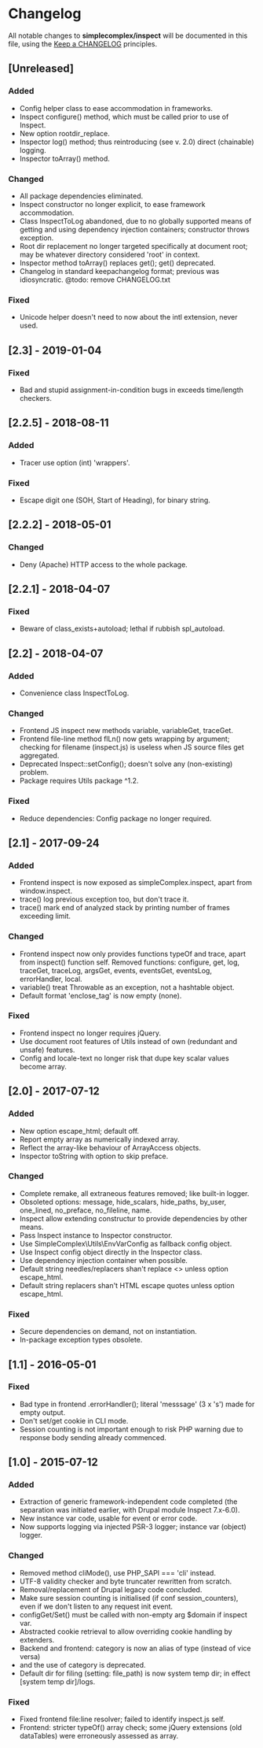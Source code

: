# Changelog

All notable changes to **simplecomplex/inspect** will be documented in this file,
using the [Keep a CHANGELOG](https://keepachangelog.com/) principles.


## [Unreleased]

### Added
* Config helper class to ease accommodation in frameworks.
* Inspect configure() method, which must be called prior to use of Inspect.
* New option rootdir_replace.
* Inspector log() method; thus reintroducing (see v. 2.0) direct (chainable)
logging.
* Inspector toArray() method.

### Changed
* All package dependencies eliminated.
* Inspect constructor no longer explicit, to ease framework accommodation.
* Class InspectToLog abandoned, due to no globally supported means of getting
and using dependency injection containers; constructor throws exception.
* Root dir replacement no longer targeted specifically at document root;
may be whatever directory considered 'root' in context.
* Inspector method toArray() replaces get(); get() deprecated.
* Changelog in standard keepachangelog format; previous was idiosyncratic. @todo: remove CHANGELOG.txt

### Fixed
* Unicode helper doesn't need to now about the intl extension, never used.


## [2.3] - 2019-01-04

### Fixed
* Bad and stupid assignment-in-condition bugs in exceeds time/length checkers.


## [2.2.5] - 2018-08-11

### Added
* Tracer use option (int) 'wrappers'.

### Fixed
* Escape digit one (SOH, Start of Heading), for binary string.


## [2.2.2] - 2018-05-01

### Changed
* Deny (Apache) HTTP access to the whole package.


## [2.2.1] - 2018-04-07

### Fixed
* Beware of class_exists+autoload; lethal if rubbish spl_autoload.


## [2.2] - 2018-04-07

### Added
* Convenience class InspectToLog.

### Changed
* Frontend JS inspect new methods variable, variableGet, traceGet.
* Frontend file-line method flLn() now gets wrapping by argument; checking for
filename (inspect.js) is useless when JS source files get aggregated.
* Deprecated Inspect::setConfig(); doesn't solve any (non-existing) problem.
* Package requires Utils package ^1.2.

### Fixed
* Reduce dependencies: Config package no longer required.


## [2.1] - 2017-09-24

### Added
* Frontend inspect is now exposed as simpleComplex.inspect,
apart from window.inspect.
* trace() log previous exception too, but don't trace it.
* trace() mark end of analyzed stack by printing number of frames
exceeding limit.

### Changed
* Frontend inspect now only provides functions typeOf and trace,
apart from inspect() function self.
Removed functions: configure, get, log, traceGet, traceLog,
argsGet, events, eventsGet, eventsLog, errorHandler, local.
* variable() treat Throwable as an exception, not a hashtable object.
* Default format 'enclose_tag' is now empty (none).

### Fixed
* Frontend inspect no longer requires jQuery.
* Use document root features of Utils instead of own (redundant and unsafe)
features.
* Config and locale-text no longer risk that dupe key scalar values become
array.


## [2.0] - 2017-07-12

### Added
* New option escape_html; default off.
* Report empty array as numerically indexed array.
* Reflect the array-like behaviour of ArrayAccess objects.
* Inspector toString with option to skip preface.

### Changed
* Complete remake, all extraneous features removed; like built-in logger.
* Obsoleted options: message, hide_scalars, hide_paths, by_user, one_lined,
no_preface, no_fileline, name.
* Inspect allow extending constructur to provide dependencies by other means.
* Pass Inspect instance to Inspector constructor.
* Use SimpleComplex\Utils\EnvVarConfig as fallback config object.
* Use Inspect config object directly in the Inspector class.
* Use dependency injection container when possible.
* Default string needles/replacers shan't replace <> unless option escape_html.
* Default string replacers shan't HTML escape quotes unless option escape_html.

### Fixed
* Secure dependencies on demand, not on instantiation.
* In-package exception types obsolete.


## [1.1] - 2016-05-01

### Fixed
* Bad type in frontend .errorHandler(); literal 'messsage' (3 x 's') made for
empty output.
* Don't set/get cookie in CLI mode.
* Session counting is not important enough to risk PHP warning due to response
body sending already commenced.


## [1.0] - 2015-07-12

### Added
* Extraction of generic framework-independent code completed (the separation was
initiated earlier, with Drupal module Inspect 7.x-6.0).
* New instance var code, usable for event or error code.
* Now supports logging via injected PSR-3 logger; instance var (object) logger.

### Changed
* Removed method cliMode(), use PHP_SAPI === 'cli' instead.
* UTF-8 validity checker and byte truncater rewritten from scratch.
* Removal/replacement of Drupal legacy code concluded.
* Make sure session counting is initialised (if conf session_counters),
even if we don't listen to any request init event.
* configGet/Set() must be called with non-empty arg $domain if inspect var.
* Abstracted cookie retrieval to allow overriding cookie handling by extenders.
* Backend and frontend: category is now an alias of type (instead of vice versa)
* and the use of category is deprecated.
* Default dir for filing (setting: file_path) is now system temp dir; in effect
[system temp dir]/logs.

### Fixed
* Fixed frontend file:line resolver; failed to identify inspect.js self.
* Frontend: stricter typeOf() array check; some jQuery extensions (old
dataTables) were erroneously assessed as array.
